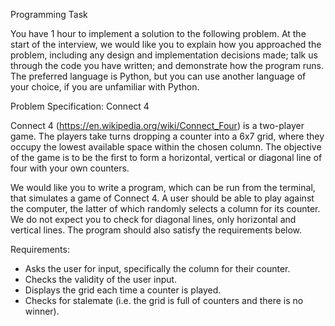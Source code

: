 Programming Task

You have 1 hour to implement a solution to the following problem. At the start of the interview, we would like you to explain how you approached the problem, including any design and implementation decisions made; talk us through the code you have written; and demonstrate how the program runs. The preferred language is Python, but you can use another language of your choice, if you are unfamiliar with Python.

Problem Specification: Connect 4

Connect 4 (https://en.wikipedia.org/wiki/Connect_Four) is a two-player game. The players take turns dropping a counter into a 6x7 grid, where they occupy the lowest available space within the chosen column. The objective of the game is to be the first to form a horizontal, vertical or diagonal line of four with your own counters.

We would like you to write a program, which can be run from the terminal, that simulates a game of Connect 4. A user should be able to play against the computer, the latter of which randomly selects a column for its counter. We do not expect you to check for diagonal lines, only horizontal and vertical lines. The program should also satisfy the requirements below.

Requirements:
- Asks the user for input, specifically the column for their counter.
- Checks the validity of the user input.
- Displays the grid each time a counter is played.
- Checks for stalemate (i.e. the grid is full of counters and there is no winner).

